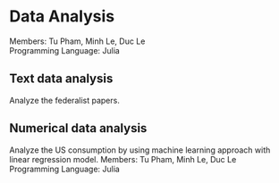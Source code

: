# Data Analysis

Members: Tu Pham, Minh Le, Duc Le\
Programming Language: Julia

## Text data analysis
Analyze the federalist papers.
## Numerical data analysis
Analyze the US consumption by using machine learning approach with linear regression model.
Members: Tu Pham, Minh Le, Duc Le\
Programming Language: Julia
